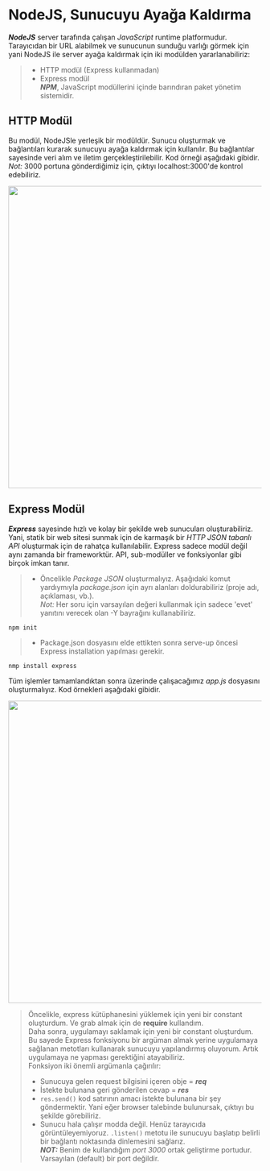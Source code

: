 # NodeJS, Sunucuyu Ayağa Kaldırma
***NodeJS*** server tarafında çalışan *JavaScript* runtime platformudur. Tarayıcıdan bir URL alabilmek ve sunucunun sunduğu varlığı görmek için yani NodeJS ile server ayağa kaldırmak için iki modülden yararlanabiliriz:  
> * HTTP modül (Express kullanmadan)  
> * Express modül  
***NPM***, JavaScript modüllerini içinde barındıran paket yönetim sistemidir.

## HTTP Modül  
Bu modül, NodeJSle yerleşik bir modüldür. Sunucu oluşturmak ve bağlantıları kurarak sunucuyu ayağa kaldırmak için kullanılır. Bu bağlantılar sayesinde veri alım ve iletim gerçekleştirilebilir. Kod örneği aşağıdaki gibidir.  
*Not:* 3000 portuna gönderdiğimiz için, çıktıyı localhost:3000'de kontrol edebiliriz.  

<p align="center"> <img width=600  src ="https://github.com/berceou/FirstWeekAssignment/blob/main/serveup-nodejs/img/built-http-server.png"> </p> 



## Express Modül  
***Express*** sayesinde hızlı ve kolay bir şekilde web sunucuları oluşturabiliriz. Yani, statik bir web sitesi sunmak için de karmaşık bir *HTTP JSON tabanlı API* oluşturmak için de rahatça kullanılabilir.
Express sadece modül değil aynı zamanda bir frameworktür. API, sub-modüller ve fonksiyonlar gibi birçok imkan tanır.  
>* Öncelikle *Package JSON* oluşturmalıyız. Aşağıdaki komut yardıymıyla *package.json* için ayrı alanları doldurabiliriz (proje adı, açıklaması, vb.).  
*Not:* Her soru için varsayılan değeri kullanmak için sadece 'evet' yanıtını verecek olan -Y bayrağını kullanabiliriz.  

```
npm init  
```  

>* Package.json dosyasını elde ettikten sonra serve-up öncesi Express installation yapılması gerekir.  

```
nmp install express  
```  
Tüm işlemler tamamlandıktan sonra üzerinde çalışacağımız *app.js* dosyasını oluşturmalıyız. Kod örnekleri aşağıdaki gibidir.  

<p align="center"> <img width=600 src="https://github.com/berceou/FirstWeekAssignment/blob/main/serveup-nodejs/img/built-server-express.png"> 

> Öncelikle, express kütüphanesini yüklemek için yeni bir constant oluşturdum. Ve grab almak için de **require** kullandım.  
> Daha sonra, uygulamayı saklamak için yeni bir constant oluşturdum. Bu sayede Express fonksiyonu bir argüman almak yerine uygulamaya sağlanan metotları kullanarak sunucuyu yapılandırmış oluyorum. Artık uygulamaya ne yapması gerektiğini atayabiliriz.  
> Fonksiyon iki önemli argümanla çağırılır:
> * Sunucuya gelen request bilgisini içeren obje = ***req***
> * İstekte bulunana geri gönderilen cevap = ***res***
> * ```res.send()``` kod satırının amacı istekte bulunana bir şey göndermektir. Yani eğer browser talebinde bulunursak, çıktıyı bu şekilde görebiliriz.
> * Sunucu hala çalışır modda değil. Henüz tarayıcıda görüntüleyemiyoruz.  ``` .listen() ``` metotu ile sunucuyu başlatıp belirli bir bağlantı noktasında dinlemesini sağlarız.  
 ***NOT:*** Benim de kullandığım *port 3000* ortak geliştirme portudur. Varsayılan (default) bir port değildir.  





